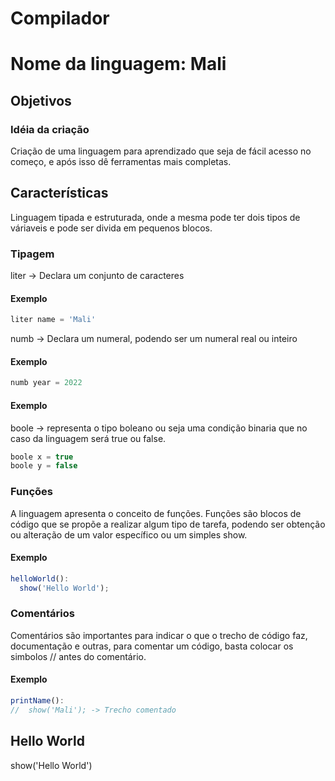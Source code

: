 # Compilador
# Nome da linguagem: Mali

## Objetivos

### Idéia da criação
Criação de uma linguagem para aprendizado que seja de fácil acesso no começo, e após isso dê ferramentas mais completas.

## Características

Linguagem tipada e estruturada, onde a mesma pode ter dois tipos de váriaveis e pode ser divida em pequenos blocos.

### Tipagem

liter -> Declara um conjunto de caracteres

#### Exemplo
```js
liter name = 'Mali'
```
numb -> Declara um numeral, podendo ser um numeral real ou inteiro

#### Exemplo
```js
numb year = 2022
```

#### Exemplo

boole -> representa o tipo boleano ou seja uma condição binaria que no caso da linguagem será true ou false.

```js
boole x = true
boole y = false
```
### Funções

A linguagem apresenta o conceito de funções. Funções são blocos de código que se propõe a realizar algum tipo de tarefa, podendo ser obtenção ou alteração de um valor específico ou um simples show.

#### Exemplo
```js
helloWorld():
  show('Hello World');
```

### Comentários
Comentários são importantes para indicar o que o trecho de código faz, documentação e outras, para comentar um código, basta colocar os simbolos // antes do comentário.

#### Exemplo
```js
printName():
//  show('Mali'); -> Trecho comentado
```
## Hello World
show('Hello World')
